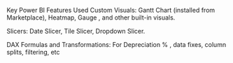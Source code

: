 Key Power BI Features Used
Custom Visuals: Gantt Chart (installed from Marketplace), Heatmap, Gauge , and other built-in visuals.

Slicers: Date Slicer, Tile Slicer, Dropdown Slicer.

DAX Formulas and Transformations: For Depreciation % , data fixes, column splits, filtering, etc